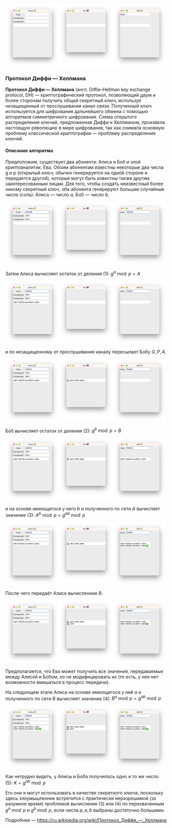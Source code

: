 ![](steps/Frame226.png)

### Протокол Диффи — Хеллмана
**Протокол Ди́ффи — Хе́ллмана** (англ. Diffie–Hellman key exchange protocol, DH) — криптографический протокол, позволяющий двум и более сторонам получить общий секретный ключ, используя незащищенный от прослушивания канал связи. Полученный ключ используется для шифрования дальнейшего обмена с помощью алгоритмов симметричного шифрования.
Схема открытого распределения ключей, предложенная Диффи и Хеллманом, произвела настоящую революцию в мире шифрования, так как снимала основную проблему классической криптографии — проблему распределения ключей.

#### Описание алгоритма

Предположим, существует два абонента: Алиса и Боб и злой криптоаналитик: Ева. Обоим абонентам известны некоторые два числа g и p (открытый ключ; обычно генерируется на одной стороне и передается другой), которые могут быть известны также другим заинтересованным лицам. Для того, чтобы создать неизвестный более никому секретный ключ, оба абонента генерируют большие случайные числа (соль): Алиса — число $a$, Боб — число $b$.

![](steps/Frame227.png)

Затем Алиса вычисляет остаток от деления (1): $g^a \bmod p=A$

![](steps/Frame228.png)

и по незащищенному от прослушивания каналу пересылает Бобу ${G, P, A}$.

![](steps/Frame229.png)

Боб вычисляет остаток от деления (2): $g^b \bmod p=B$

![](steps/Frame230.png)

и на основе имеющегося у него $b$ и полученного по сети $A$ вычисляет значение (3): $A^b\bmod p=g^{ab}\bmod p$

![](steps/Frame231.png)

После чего передаёт Алисе вычисленное $B$.

![](steps/Frame232.png)

Предполагается, что Ева может получить все значения, передаваемые между Алисой и Бобом, но не модифицировать их (то есть, у нее нет возможности вмешаться в процесс передачи).

На следующем этапе Алиса на основе имеющегося у неё $a$ и полученного по сети $B$ вычисляет значение (4): $B^a\bmod p=g^{ab}\bmod p$

![](steps/Frame233.png)

Как нетрудно видеть, у Алисы и Боба получилось одно и то же число (5): $K=g^{ab}\bmod p$

Его они и могут использовать в качестве секретного ключа, поскольку здесь злоумышленник встретится с практически неразрешимой (за разумное время) проблемой вычисления (3) или (4) по перехваченным $g^a \bmod p$ и $g^b \bmod p$, если числа $p, a, b$ выбраны достаточно большими.

Подробнее — https://ru.wikipedia.org/wiki/Протокол_Диффи_—_Хеллмана

